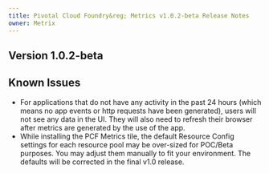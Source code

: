 ```yaml
---
title: Pivotal Cloud Foundry&reg; Metrics v1.0.2-beta Release Notes
owner: Metrix
---
```


## Version 1.0.2-beta

## Known Issues
* For applications that do not have any activity in the past 24 hours (which means no app events or http requests have been generated), users will not see any data in the UI. They will also need to refresh their browser after metrics are generated by the use of the app.
* While installing the PCF Metrics tile, the default Resource Config settings for each resource pool may be over-sized for POC/Beta purposes. You may adjust them manually to fit your environment. The defaults will be corrected in the final v1.0 release. 
